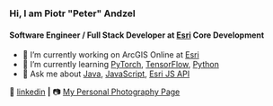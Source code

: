 ### Hi, I am Piotr "Peter" Andzel
#### Software Engineer / Full Stack Developer at [Esri] Core Development


- 🔭 I’m currently working on ArcGIS Online at [Esri]
- 🌱 I’m currently learning [PyTorch], [TensorFlow], [Python]
- 💬 Ask me about [Java], [JavaScript], [Esri JS API]


👔 [linkedin][Linkedin] **|**
📷 [My Personal Photography Page][My Personal Photography Page]

<!--
- 👯 I’m looking to collaborate on [Machine Learning]
-->

[Esri]: https://www.esri.com
[Linkedin]: https://www.linkedin.com/in/piotrandzel/
[My Personal Photography Page]: https://piotrandzel.com/
[PyTorch]: https://pytorch.org/
[Python]: https://www.python.org/
[TensorFlow]: https://www.tensorflow.org/
[Machine Learning]: https://en.wikipedia.org/wiki/Machine_learning
[Java]: https://www.oracle.com/java/technologies/
[JavaScript]: https://www.javascript.com/
[Esri JS API]: https://developers.arcgis.com/javascript/
